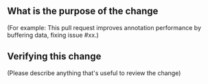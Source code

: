 <!--
Thank you very much for contributing. To help review your contribution in the best possible way, please fill out the template below.
-->
## What is the purpose of the change

(For example: This pull request improves annotation performance by buffering data, fixing issue #xx.)


## Verifying this change

(Please describe anything that's useful to review the change)

<!--
PS: meaningful commit messages are much appreciated. Preferably, they follow the guidelines from [How to write a good git commit message](https://cbea.ms/git-commit/#seven-rules):
  1. Separate subject from body with a blank line
  2. Limit the subject line to 50 characters
  3. Capitalize the subject line
  4. Do not end the subject line with a period
  5. Use the imperative mood in the subject line
  6. Wrap the body at 72 characters
  7. Use the body to explain "what" and "why", not "how"
-->
